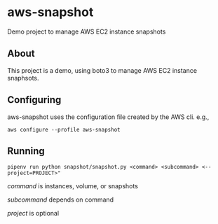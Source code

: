 # aws-snapshot

Demo project to manage AWS EC2 instance snapshots

## About

This project is a demo, using boto3 to manage AWS EC2 instance snaphsots.

## Configuring

aws-snapshot uses the configuration file created by the AWS cli. e.g.,

`aws configure --profile aws-snapshot`

## Running

`pipenv run python snapshot/snapshot.py <command> <subcommand> <--project=PROJECT>"`

*command* is instances, volume, or snapshots

*subcommand* depends on command

*project* is optional
